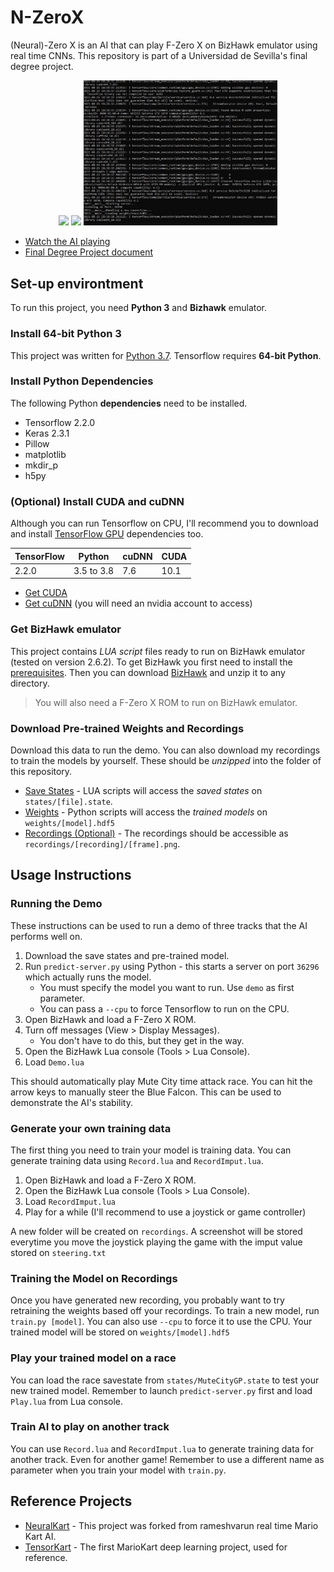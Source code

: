 # N-ZeroX
(Neural)-Zero X is an AI that can play F-Zero X on BizHawk emulator using real time CNNs.
This repository is part of a Universidad de Sevilla's final degree project.

<p align="center">
  <img src="./train.gif"/ width="310">
  <img src="./demo.gif"/ width="310"> 
  <img src="./predict.gif"/ width="310">
</p>

- [Watch the AI playing](https://www.youtube.com/)
- [Final Degree Project document](https://drive.google.com/)

## Set-up environtment

To run this project, you need **Python 3** and **Bizhawk** emulator.

### Install 64-bit Python 3
This project was written for [Python 3.7](https://www.python.org/ftp/python/3.7.9/python-3.7.9-amd64.exe). Tensorflow requires **64-bit Python**.

### Install Python Dependencies
The following Python **dependencies** need to be installed.

- Tensorflow 2.2.0
- Keras 2.3.1
- Pillow
- matplotlib
- mkdir_p
- h5py

### (Optional) Install CUDA and cuDNN
Although you can run Tensorflow on CPU, I'll recommend you to download and install [TensorFlow GPU](https://www.tensorflow.org/install/gpu) dependencies too.

|TensorFlow|Python|cuDNN|CUDA|
|----------|------|-----|----|
|2.2.0|3.5 to 3.8|7.6|10.1|

- [Get CUDA](https://developer.nvidia.com/cuda-toolkit-archive)
- [Get cuDNN](https://developer.nvidia.com/rdp/cudnn-archive) (you will need an nvidia account to access)

### Get BizHawk emulator

This project contains *LUA script* files ready to run on BizHawk emulator (tested on version 2.6.2). To get BizHawk you first need to install the [prerequisites](https://github.com/TASVideos/BizHawk-Prereqs/releases/tag/2.4.8_1). Then you can download [BizHawk](https://github.com/TASVideos/BizHawk/releases/tag/2.6.2) and unzip it to any directory.

>You will also need a F-Zero X ROM to run on BizHawk emulator.

### Download Pre-trained Weights and Recordings
Download this data to run the demo. You can also download my recordings to train the models by yourself. These should be *unzipped* into the folder of this repository.

- [Save States](https://drive.google.com/file/d/1Yh2GAGrdKH6aOy0FPPVk8fZsB4wrjRlX/) - LUA scripts will access the *saved states* on `states/[file].state`.
- [Weights](https://drive.google.com/) - Python scripts will access the *trained models* on `weights/[model].hdf5`
- [Recordings (Optional)](https://drive.google.com/file/d/12Pr6pjZn1EJ_HNvxgYZmXGuHbuGJ-SIv/) - The recordings should be accessible as `recordings/[recording]/[frame].png`.

## Usage Instructions
### Running the Demo
These instructions can be used to run a demo of three tracks that the AI performs well on.

1. Download the save states and pre-trained model.
2. Run `predict-server.py` using Python - this starts a server on port `36296` which actually runs the model.
    - You must specify the model you want to run. Use `demo` as first parameter.
    - You can pass a `--cpu` to force Tensorflow to run on the CPU.
3. Open BizHawk and load a F-Zero X ROM.
4. Turn off messages (View > Display Messages).
    - You don't have to do this, but they get in the way.
4. Open the BizHawk Lua console (Tools > Lua Console).
5. Load `Demo.lua`

This should automatically play Mute City time attack race.  You can hit the arrow keys to manually steer the Blue Falcon. This can be used to demonstrate the AI's stability.

### Generate your own training data
The first thing you need to train your model is training data. You can generate training data using `Record.lua` and `RecordImput.lua`.
1. Open BizHawk and load a F-Zero X ROM.
2. Open the BizHawk Lua console (Tools > Lua Console).
3. Load `RecordImput.lua`
4. Play for a while (I'll recommend to use a joystick or game controller)

A new folder will be created on `recordings`. A screenshot will be stored everytime you move the joystick playing the game with the imput value stored on `steering.txt`

### Training the Model on Recordings
Once you have generated new recording, you probably want to try retraining the weights based off your recordings. To train a new model, run `train.py [model]`. You can also use `--cpu` to force it to use the CPU. Your trained model will be stored on `weights/[model].hdf5`

### Play your trained model on a race
You can load the race savestate from `states/MuteCityGP.state` to test your new trained model.
Remember to launch `predict-server.py` first and load `Play.lua` from Lua console.

### Train AI to play on another track
You can use `Record.lua` and `RecordImput.lua` to generate training data for another track. Even for another game!
Remember to use a different name as parameter when you train your model with `train.py`.

## Reference Projects
- [NeuralKart](https://github.com/rameshvarun/NeuralKart) - This project was forked from rameshvarun real time Mario Kart AI.
- [TensorKart](https://github.com/kevinhughes27/TensorKart) - The first MarioKart deep learning project, used for reference.
